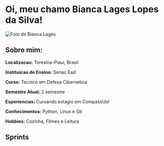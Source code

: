 # Oi, meu chamo **Bianca Lages Lopes da Silva!**

![Foto de Bianca Lages](Evidencias/Imagem%20do%20WhatsApp%20de%202024-08-14%20à(s)%2011.30.27_20e7c8e7.jpg)

## **Sobre mim:**

**Localizacao:** Teresina-Piaui, Brasil

**Instituicao de Ensino:** Senac Ead

**Curso:** Tecnico em Defesa Cibernetica

**Semestre Atual:** 2 semestre

**Experiencias:** Cursando estagio em CompassUol

**Conhecimentos:** Python, Linux e Git 

**Hobbies:** Cozinha, Filmes e Leitura

## **Sprints**

